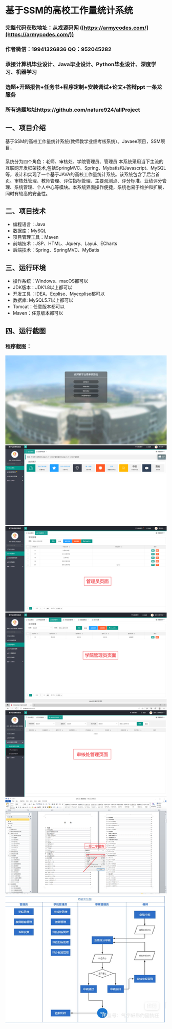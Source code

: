 基于SSM的高校工作量统计系统
=
### 完整代码获取地址：从戎源码网 ([https://armycodes.com/](https://armycodes.com/))
### 作者微信：19941326836  QQ：952045282 
### 承接计算机毕业设计、Java毕业设计、Python毕业设计、深度学习、机器学习
### 选题+开题报告+任务书+程序定制+安装调试+论文+答辩ppt 一条龙服务
### 所有选题地址https://github.com/nature924/allProject

一、项目介绍
---
基于SSM的高校工作量统计系统(教师教学业绩考核系统）。Javaee项目，SSM项目，

### 
系统分为四个角色：老师、审核处、学院管理员、管理员
本系统采用当下主流的互联网开发框架技术,包括SpringMVC、Spring、Mybatis和Javascript、MySQL等，设计和实现了一个基于JAVA的高校工作量统计系统。该系统包含了后台首页、审核处管理、教师管理、评估指标管理、主要观测点、评分标准、业绩评分管理、系统管理、个人中心等模块。本系统界面操作便捷，系统也易于维护和扩展，同时有较高的安全性。



二、项目技术
---
- 编程语言：Java
- 数据库：MySQL
- 项目管理工具：Maven
- 前端技术：JSP、HTML、Jquery、Layui、ECharts
- 后端技术：Spring、SpringMVC、MyBatis

三、运行环境
---
- 操作系统：Windows、macOS都可以
- JDK版本：JDK1.8以上都可以
- 开发工具：IDEA、Ecplise、Myecplise都可以
- 数据库: MySQL5.7以上都可以
- Tomcat：任意版本都可以
- Maven：任意版本都可以

四、运行截图
---


### 程序截图：
![image/1.png](image/1.png)
![image/1.png](image/2.png)
![image/1.png](image/3.png)
![image/1.png](image/4.png)
![image/1.png](image/5.png)
![image/1.png](image/6.png)
![image/1.png](image/7.png)




